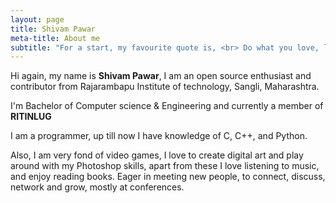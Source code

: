 ```yaml
---
layout: page
title: Shivam Pawar
meta-title: About me
subtitle: "For a start, my favourite quote is, <br> Do what you love, love what you do."
---
```


<div id="aboutme-section">

<p class="about-text">
<span class="fa fa-briefcase about-icon"></span>
  Hi again, my name is <strong>Shivam Pawar</strong>, I am an open source enthusiast and contributor from Rajarambapu Institute of technology, Sangli, Maharashtra.
</p>

<p class="about-text">
<span class="fa fa-graduation-cap about-icon"></span>
	I'm Bachelor of Computer science & Engineering and currently a member of <strong>RITINLUG</strong>
</p>

<p class="about-text">
<span class="fa fa-code about-icon"></span>
I am a programmer, up till now I have knowledge of C, C++, and Python.
</p>

<p class="about-text">
<span class="fa fa-heart about-icon"></span>
Also, I am very fond of video games, I love to create digital art and play around with my Photoshop skills, apart from these I love listening to music, and enjoy reading books. Eager in meeting new people, to connect, discuss, network and grow, mostly at conferences.
</p>
